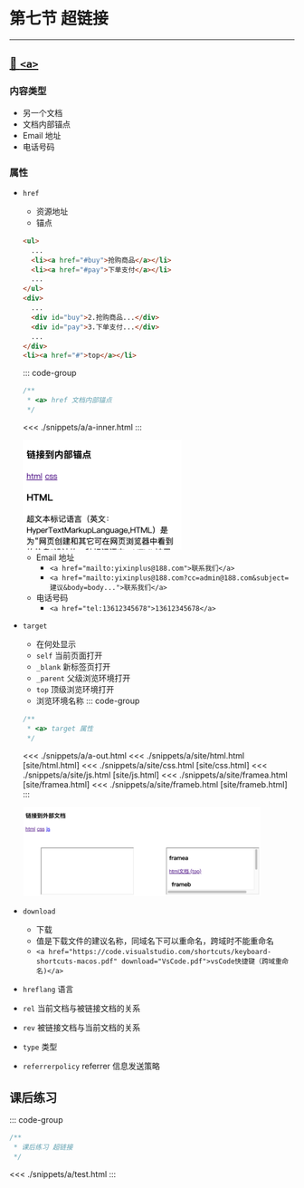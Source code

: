 # 第七节 超链接

---

<Badge type="tip" text="html" />

## [📎 `<a>`](https://developer.mozilla.org/zh-CN/docs/Web/HTML/Element/a)

### 内容类型

* 另一个文档
* 文档内部锚点
* Email 地址
* 电话号码

### 属性

* `href`
  * 资源地址
  * 锚点
  ```html
  <ul>
    ...
    <li><a href="#buy">抢购商品</a></li>
    <li><a href="#pay">下单支付</a></li>
    ...
  </ul>
  <div>
    ...
    <div id="buy">2.抢购商品...</div>
    <div id="pay">3.下单支付...</div>
    ...
  </div>
  <li><a href="#">top</a></li>
  ```
  ::: code-group
  ```js :no-line-numbers [index.js]
  /**
   * <a> href 文档内部锚点
   */
  ```

  <<< ./snippets/a/a-inner.html
  :::

  <img src="assets/a-anchor.png" width="280" alt="a 锚点">

  * Email 地址
    * `<a href="mailto:yixinplus@188.com">联系我们</a>`
    * `<a href="mailto:yixinplus@188.com?cc=admin@188.com&subject=建议&body=body...">联系我们</a>`
  * 电话号码
    * `<a href="tel:13612345678">13612345678</a>`
* `target`
  * 在何处显示
  * `self` 当前页面打开
  * `_blank` 新标签页打开
  * `_parent` 父级浏览环境打开
  * `top` 顶级浏览环境打开
  * 浏览环境名称
  ::: code-group
  ```js :no-line-numbers [index.js]
  /**
   * <a> target 属性
   */
  ```
  
  <<< ./snippets/a/a-out.html
  <<< ./snippets/a/site/html.html [site/html.html]
  <<< ./snippets/a/site/css.html [site/css.html]
  <<< ./snippets/a/site/js.html [site/js.html]
  <<< ./snippets/a/site/framea.html [site/framea.html]
  <<< ./snippets/a/site/frameb.html [site/frameb.html]
  :::

  <img src="assets/a-target.png" width="420" alt="a target 属性">

* `download`
  * 下载
  * 值是下载文件的建议名称，同域名下可以重命名，跨域时不能重命名
  * `<a href="https://code.visualstudio.com/shortcuts/keyboard-shortcuts-macos.pdf" download="VsCode.pdf">vsCode快捷键（跨域重命名)</a>`
* `hreflang` 语言
* `rel` 当前文档与被链接文档的关系
* `rev` 被链接文档与当前文档的关系
* `type` 类型
* `referrerpolicy` referrer 信息发送策略

## 课后练习

::: code-group
```js :no-line-numbers [index.js]
/**
 * 课后练习 超链接
 */
```

<<< ./snippets/a/test.html
:::